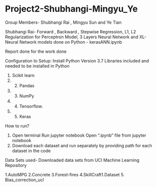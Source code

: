 # Project2-Shubhangi-Mingyu_Ye

Group Members- Shubhangi Rai , Mingyu Sun and Ye Tian

Shubhangi Rai-   Forward , Backward , Stepwise Regression, L1, L2 Regularization for Perceptron Model, 3 Layers Neural Network and XL-Neural Network models done on Python - kerasANN.ipynb

Report done for the work done

Configuration to Setup: 
Install Python Version 3.7 
Libraries included and needed to be installed in Python 
1. Scikit learn 
2. 2. Pandas 
3. 3. NumPy  
4. 4. Tensorflow. 
5. 5. Keras

How to run?

1. Open terminal Run jupyter notebook Open “.ipynb” file from jupyter notebook
2. Download each dataset and run separately by providing path for each dataset in the code

Data Sets used- Downloaded data sets from UCI Machine Learning Repository

1.AutoMPG 2.Concrete 3.Forest-fires 4.SkillCraft1.Dataset 5. Bias_correction_ucl










